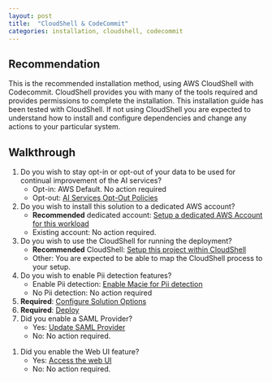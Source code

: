 ```yaml
---
layout: post
title:  "CloudShell & CodeCommit"
categories: installation, cloudshell, codecommit
---
```


<!--
Copyright Amazon.com, Inc. or its affiliates. All Rights Reserved.
SPDX-License-Identifier: MIT-0
-->


## Recommendation

This is the recommended installation method, using AWS CloudShell with Codecommit. CloudShell provides you with many of the tools required and provides permissions to complete the installation. This installation guide has been tested with CloudShell. If not using CloudShell you are expected to understand how to install and configure dependencies and change any actions to your particular system. 

## Walkthrough

1. Do you wish to stay opt-in or opt-out of your data to be used for continual improvement of the AI services?
    - Opt-in: AWS Default. No action required
    - Opt-out: [AI Services Opt-Out Policies](steps/ai-services.md)
2. Do you wish to install this solution to a dedicated AWS account?
    - **Recommended** dedicated account: [Setup a dedicated AWS Account for this workload](steps/setup-an-aws-account.md)
    - Existing account: No action required.
3. Do you wish to use the CloudShell for running the deployment?
    - **Recommended** CloudShell: [Setup this project within CloudShell](steps/setup-this-project-within-cloudshell.md)
    - Other: You are expected to be able to map the CloudShell process to your setup.
4. Do  you wish to enable Pii detection features?
    - Enable Pii detection: [Enable Macie for Pii detection](steps/macie.md)
    - No Pii detection: No action required
5. **Required**: [Configure Solution Options](steps/options.md)
6. **Required**: [Deploy](steps/deploy.md)
7. Did you enable a SAML Provider?
    - Yes: [Update SAML Provider](steps/update-saml-provider.md)
    - No: No action required.
<!-- 8. Did you enable a Cognito Local Users?
    - Yes: [Create your first user](steps/create-cognito-local-user.md)
    - No: No action required. -->
1. Did you enable the Web UI feature?
    - Yes: [Access the web UI](steps/access-web-ui.md)
    - No: No action required.
